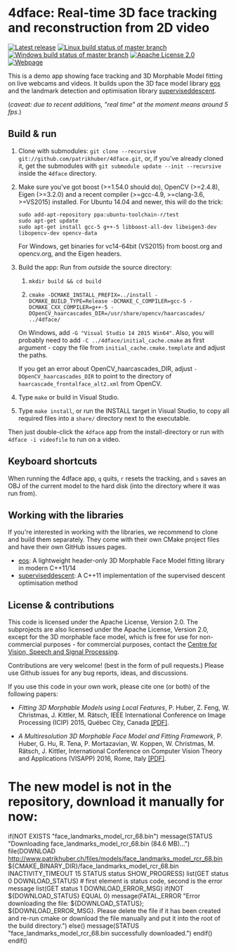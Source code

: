# 4dface: Real-time 3D face tracking and reconstruction from 2D video
[![Latest release](http://img.shields.io/github/release/patrikhuber/4dface.svg?style=flat-square)][release]
[![Linux build status of master branch](https://img.shields.io/travis/patrikhuber/4dface/master.svg?style=flat-square&label=Linux%3A%20build)][travis]
[![Windows build status of master branch](https://ci.appveyor.com/api/projects/status/ed5slvlhl0lpbu8j/branch/master?svg=true&passingText=Windows%3A%20build%20passing&failingText=Windows%3A%20build%20failing&pendingText=Windows%3A%20build%20pending)][appveyor]
[![Apache License 2.0](https://img.shields.io/github/license/patrikhuber/4dface.svg?style=flat-square)][license]
[![Webpage](https://img.shields.io/badge/webpage-www.4dface.org-blue.svg?style=flat-square)][webpage]

[release]: https://github.com/patrikhuber/4dface/releases
[travis]: https://travis-ci.org/patrikhuber/4dface
[appveyor]: https://ci.appveyor.com/project/patrikhuber/4dface/branch/master
[license]: https://github.com/patrikhuber/4dface/blob/master/LICENSE
[webpage]: http://www.4dface.org

This is a demo app showing face tracking and 3D Morphable Model fitting on live webcams and videos. It builds upon the 3D face model library [eos](https://github.com/patrikhuber/eos) and the landmark detection and optimisation library [superviseddescent](https://github.com/patrikhuber/superviseddescent).

(_caveat: due to recent additions, "real time" at the moment means around 5 fps._)

## Build & run

1. Clone with submodules: `git clone --recursive git://github.com/patrikhuber/4dface.git`, or, if you've already cloned it, get the submodules with `git submodule update --init --recursive` inside the `4dface` directory.

2. Make sure you've got boost (>=1.54.0 should do), OpenCV (>=2.4.8), Eigen (>=3.2.0) and a recent compiler (>=gcc-4.9, >=clang-3.6, >=VS2015) installed. For Ubuntu 14.04 and newer, this will do the trick:
    ```
    sudo add-apt-repository ppa:ubuntu-toolchain-r/test
    sudo apt-get update
    sudo apt-get install gcc-5 g++-5 libboost-all-dev libeigen3-dev libopencv-dev opencv-data
    ```
    For Windows, get binaries for vc14-64bit (VS2015) from boost.org and opencv.org, and the Eigen headers.

3. Build the app:
    Run from _outside_ the source directory:
    1. `mkdir build && cd build`

    2. `cmake -DCMAKE_INSTALL_PREFIX=../install -DCMAKE_BUILD_TYPE=Release -DCMAKE_C_COMPILER=gcc-5 -DCMAKE_CXX_COMPILER=g++-5 -DOpenCV_haarcascades_DIR=/usr/share/opencv/haarcascades/ ../4dface/`

    On Windows, add `-G "Visual Studio 14 2015 Win64"`. Also, you will probably need to add `-C ../4dface/initial_cache.cmake` as first argument - copy the file from `initial_cache.cmake.template` and adjust the paths.

    If you get an error about OpenCV\_haarcascades\_DIR, adjust `-DOpenCV_haarcascades_DIR` to point to the directory of `haarcascade_frontalface_alt2.xml` from OpenCV.

4. Type `make` or build in Visual Studio.

4. Type `make install`, or run the INSTALL target in Visual Studio, to copy all required files into a `share/` directory next to the executable.

Then just double-click the `4dface` app from the install-directory or run with `4dface -i videofile` to run on a video.

## Keyboard shortcuts

When running the 4dface app, `q` quits, `r` resets the tracking, and `s` saves an OBJ of the current model to the hard disk (into the directory where it was run from).

## Working with the libraries

If you're interested in working with the libraries, we recommend to clone and build them separately. They come with their own CMake project files and have their own GitHub issues pages.

* [eos](https://github.com/patrikhuber/eos): A lightweight header-only 3D Morphable Face Model fitting library in modern C++11/14
* [superviseddescent](https://github.com/patrikhuber/superviseddescent): A C++11 implementation of the supervised descent optimisation method

## License & contributions

This code is licensed under the Apache License, Version 2.0. The subprojects are also licensed under the Apache License, Version 2.0, except for the 3D morphable face model, which is free for use for non-commercial purposes - for commercial purposes, contact the [Centre for Vision, Speech and Signal Processing](http://www.surrey.ac.uk/cvssp/).

Contributions are very welcome! (best in the form of pull requests.) Please use Github issues for any bug reports, ideas, and discussions.

If you use this code in your own work, please cite one (or both) of the following papers:

* _Fitting 3D Morphable Models using Local Features_, P. Huber, Z. Feng, W. Christmas, J. Kittler, M. Rätsch, IEEE International Conference on Image Processing (ICIP) 2015, Québec City, Canada [[PDF]](http://arxiv.org/abs/1503.02330).

* _A Multiresolution 3D Morphable Face Model and Fitting Framework_, P. Huber, G. Hu, R. Tena, P. Mortazavian, W. Koppen, W. Christmas, M. Rätsch, J. Kittler, International Conference on Computer Vision Theory and Applications (VISAPP) 2016, Rome, Italy [[PDF]](http://www.patrikhuber.ch/files/3DMM_Framework_VISAPP_2016.pdf).


# The new model is not in the repository, download it manually for now:
if(NOT EXISTS "face_landmarks_model_rcr_68.bin")
	message(STATUS "Downloading face_landmarks_model_rcr_68.bin (84.6 MB)...")
	file(DOWNLOAD http://www.patrikhuber.ch/files/models/face_landmarks_model_rcr_68.bin ${CMAKE_BINARY_DIR}/face_landmarks_model_rcr_68.bin INACTIVITY_TIMEOUT 15 STATUS status SHOW_PROGRESS)
	list(GET status 0 DOWNLOAD_STATUS) # first element is status code, second is the error message
	list(GET status 1 DOWNLOAD_ERROR_MSG)
	if(NOT ${DOWNLOAD_STATUS} EQUAL 0)
		message(FATAL_ERROR "Error downloading the file: ${DOWNLOAD_STATUS}; ${DOWNLOAD_ERROR_MSG}. Please delete the file if it has been created and re-run cmake or download the file manually and put it into the root of the build directory.")
	else()
		message(STATUS "face_landmarks_model_rcr_68.bin successfully downloaded.")
	endif()
endif()
